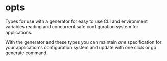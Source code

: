 # opts
Types for use with a generator for easy to use CLI and environment variables 
reading and concurrent safe configuration system for applications. 

With the generator and these types you can maintain *one* specification for
your application's configuration system and update with one click or go 
generate command.
